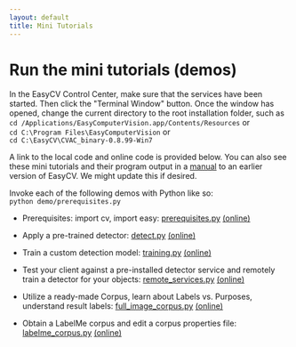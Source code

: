 ```yaml
---
layout: default
title: Mini Tutorials
---
```


# Run the mini tutorials (demos)

In the EasyCV Control Center, make sure that the services have been
started.  Then click the "Terminal Window" button.  Once the window
has opened, change the current directory to the root installation
folder, such as
<br>`cd /Applications/EasyComputerVision.app/Contents/Resources` or
<br>`cd C:\Program Files\EasyComputerVision` or
<br>`cd C:\EasyCV\CVAC_binary-0.8.99-Win7`

A link to the local code and online code is provided below.  You can
also see these mini tutorials and their program output in a
[manual](http://movesinstitute.org/~kolsch/CVAC/Easy.pdf) to an
earlier version of EasyCV.  We might update this if desired.

Invoke each of the following demos with Python like so:<br>
`python demo/prerequisites.py`


* Prerequisites: import cv, import easy:
[prerequisites.py](../demo/prerequisites.py)
[(online)](https://github.com/NPSVisionLab/CVAC/blob/master/demo/prerequisites.py)

* Apply a pre-trained detector:
[detect.py](../demo/detect.py)
[(online)](https://github.com/NPSVisionLab/CVAC/blob/master/demo/detect.py)

* Train a custom detection model:
[training.py](../demo/training.py)
[(online)](https://github.com/NPSVisionLab/CVAC/blob/master/demo/training.py)

* Test your client against a pre-installed detector service and remotely
train a detector for your objects:
[remote_services.py](../demo/remote_services.py)
[(online)](https://github.com/NPSVisionLab/CVAC/blob/master/demo/remote_services.py)

* Utilize a ready-made Corpus, learn about Labels vs. Purposes,
     understand result labels:
[full\_image\_corpus.py](../demo/full_image_corpus.py)
[(online)](https://github.com/NPSVisionLab/CVAC/blob/master/demo/full_image_corpus.py)

* Obtain a LabelMe corpus and edit a corpus properties file:
[labelme_corpus.py](../demo/labelme_corpus.py)
[(online)](https://github.com/NPSVisionLab/CVAC/blob/master/demo/labelme_corpus.py)
